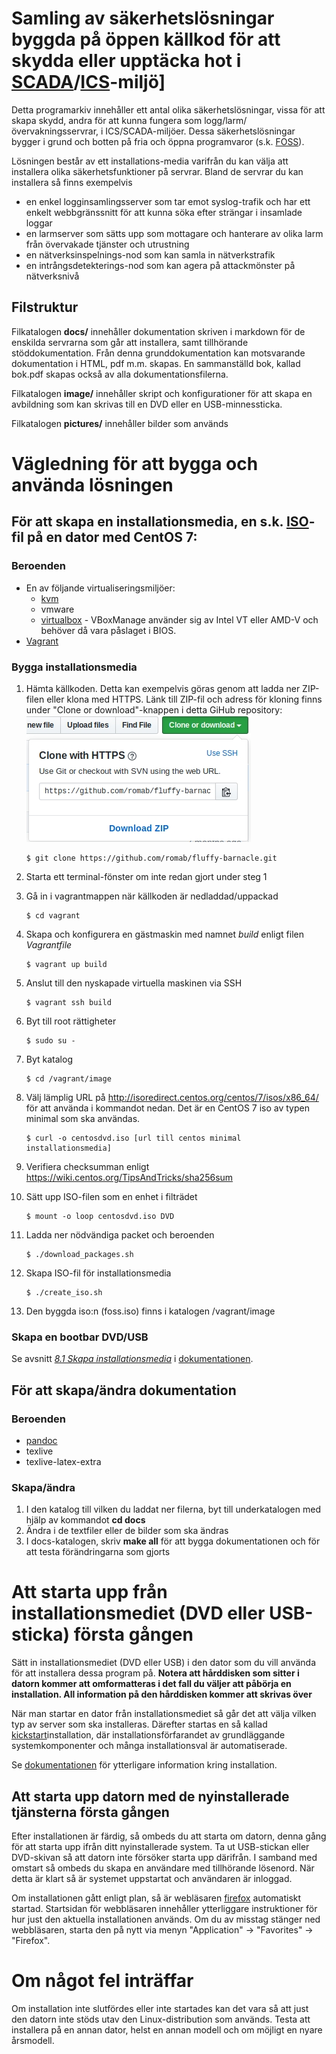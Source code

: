 # Samling av säkerhetslösningar byggda på öppen källkod för att skydda eller upptäcka hot i [SCADA]/[ICS]-miljö]

Detta programarkiv innehåller ett antal olika säkerhetslösningar, vissa för att skapa skydd, andra för att kunna fungera som logg/larm/övervakningsservrar, i ICS/SCADA-miljöer. Dessa säkerhetslösningar bygger i grund och botten på fria och öppna programvaror (s.k. [FOSS]).

Lösningen består av ett installations-media varifrån du kan välja att installera olika säkerhetsfunktioner på servrar. Bland de servrar du kan installera så finns exempelvis

* en enkel logginsamlingsserver som tar emot syslog-trafik och har ett enkelt webbgränssnitt för att kunna söka efter strängar i insamlade loggar
* en larmserver som sätts upp som mottagare och hanterare av olika larm från övervakade tjänster och utrustning
* en nätverksinspelnings-nod som kan samla in nätverkstrafik
* en intrångsdetekterings-nod som kan agera på attackmönster på nätverksnivå

## Filstruktur

Filkatalogen **docs/** innehåller dokumentation skriven i markdown för de enskilda servrarna som går att installera, samt tillhörande stöddokumentation. Från denna grunddokumentation kan motsvarande dokumentation i HTML, pdf m.m. skapas. En sammanställd bok, kallad bok.pdf skapas också av alla dokumentationsfilerna.

Filkatalogen **image/** innehåller skript och konfigurationer för att skapa en avbildning som kan skrivas till en DVD eller en USB-minnessticka.

Filkatalogen **pictures/** innehåller bilder som används


# Vägledning för att bygga och använda lösningen


## För att skapa en installationsmedia, en s.k. [ISO]-fil på en dator med CentOS 7:

### Beroenden
* En av följande virtualiseringsmiljöer:
  * [kvm]
  * vmware
  * [virtualbox] - VBoxManage använder sig av Intel VT eller AMD-V och behöver då vara påslaget i BIOS.
* [Vagrant]

### Bygga installationsmedia
1. Hämta källkoden. Detta kan exempelvis göras genom att ladda ner ZIP-filen eller klona med HTTPS.
Länk till ZIP-fil och adress för kloning finns under "Clone or download"-knappen i detta GiHub repository:
![Download](/pictures/klona.jpg)
    ```console
    $ git clone https://github.com/romab/fluffy-barnacle.git
    ```

2. Starta ett terminal-fönster om inte redan gjort under steg 1

3. Gå in i vagrantmappen när källkoden är nedladdad/uppackad
    ```console
    $ cd vagrant
    ```
4. Skapa och konfigurera en gästmaskin med namnet *build* enligt filen *Vagrantfile*
    ```console
    $ vagrant up build
    ```
5. Anslut till den nyskapade virtuella maskinen via SSH
    ```console
    $ vagrant ssh build
    ```
6. Byt till root rättigheter
    ```console
    $ sudo su -
    ```
7. Byt katalog
    ```console
    $ cd /vagrant/image
    ```
8. Välj lämplig URL på http://isoredirect.centos.org/centos/7/isos/x86_64/ för att använda i kommandot nedan. Det är en CentOS 7 iso av typen minimal som ska användas.
    ```console
    $ curl -o centosdvd.iso [url till centos minimal installationsmedia]
    ```
9. Verifiera checksumman enligt https://wiki.centos.org/TipsAndTricks/sha256sum
10. Sätt upp ISO-filen som en enhet i filträdet
    ```console
    $ mount -o loop centosdvd.iso DVD
    ```
11. Ladda ner nödvändiga packet och beroenden
    ```console
    $ ./download_packages.sh
    ```
12. Skapa ISO-fil för installationsmedia
    ```console
    $ ./create_iso.sh
    ```
13. Den byggda iso:n (foss.iso) finns i katalogen /vagrant/image

### Skapa en bootbar DVD/USB
Se avsnitt *[8.1 Skapa installationsmedia](docs/81_skapa_installations_media.md)*  i [dokumentationen](docs/).


## För att skapa/ändra dokumentation
### Beroenden
* [pandoc]
* texlive
* texlive-latex-extra

### Skapa/ändra
1. I den katalog till vilken du laddat ner filerna, byt till underkatalogen med hjälp av kommandot **cd docs**
2. Ändra i de textfiler eller de bilder som ska ändras
3. I docs-katalogen, skriv **make all** för att bygga dokumentationen och för att testa förändringarna som gjorts


# Att starta upp från installationsmediet (DVD eller USB-sticka) första gången

Sätt in installationsmediet (DVD eller USB) i den dator som du vill använda för att installera dessa program på.
**Notera att hårddisken som sitter i datorn kommer att omformatteras i det fall du väljer att påbörja en installation. All information på den hårddisken kommer att skrivas över**

När man startar en dator från installationsmediet så går det att välja vilken typ av server som ska installeras. Därefter startas en så kallad [kickstart]installation, där installationsförfarandet av grundläggande systemkomponenter och många installationsval är automatiserade.

Se [dokumentationen](/docs/20_installation.md) för ytterligare information kring installation.

## Att starta upp datorn med de nyinstallerade tjänsterna första gången
Efter installationen är färdig, så ombeds du att starta om datorn, denna gång för att starta upp ifrån ditt nyinstallerade system. Ta ut USB-stickan eller DVD-skivan så att datorn inte försöker starta upp därifrån. I samband med omstart så ombeds du skapa en användare med tillhörande lösenord. När detta är klart så är systemet uppstartat och användaren är inloggad.

Om installationen gått enligt plan, så är webläsaren [firefox] automatiskt startad. Startsidan för webbläsaren innehåller ytterliggare
instruktioner för hur just den aktuella installationen används. Om du av misstag stänger ned webbläsaren, starta den på nytt via menyn "Application" -> "Favorites" -> "Firefox".

# Om något fel inträffar

Om installation inte slutfördes eller inte startades kan det vara så att just den datorn inte stöds utav den Linux-distribution som används.
Testa att installera på en annan dator, helst en annan modell och om möjligt en nyare årsmodell.

[kickstart]: https://docs.centos.org/en-US/centos/install-guide/Kickstart2/ "Ett sätt att installera ett operativsystem med programvara automatiskt"

[SCADA]: https://en.wikipedia.org/wiki/SCADA "Datormiljö som används för industriell automation."
[ICS]: https://en.wikipedia.org/wiki/Industrial_control_system "Datormiljö som används för industriell automation."

[FOSS]: https://en.wikipedia.org/wiki/Free_and_open-source_software "Free and Open-Source Software. Samlingsnamn för datorprogram som klassificeras som både fri (tillgänglighen är inte begränsad) och källkoden är tillgänglig för alla och envar att studera, kopiera, modifiera m.m."

[firefox]: https://en.wikipedia.org/wiki/Firefox "Fri webbläsare som har stor spridning i Linuxvärlden."

[ISO]: https://sv.wikipedia.org/wiki/ISO-avbild "En strukturerad fil som innehåller alla filer sammanställda till en stor sammanslagen fil, vilket är en avbildning av en CD/DVD-skiva"

[kvm]: https://www.linux-kvm.org/page/Main_Page "En virtualiseringsmodul i Linuxkärnan."

[virtualbox]: https://www.virtualbox.org/ "Programvara för virtualisering."

[Vagrant]: https://www.vagrantup.com "Verktyg för att konfigurera och hantera miljöer med virtuella datorer."

[pandoc]: https://pandoc.org/ "Verktyg för att konvertera mellan olika textformat"
